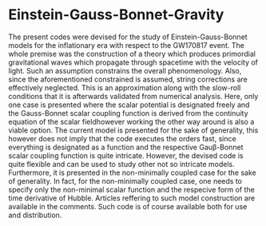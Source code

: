 # Einstein-Gauss-Bonnet-Gravity
The present codes were devised for the study of Einstein-Gauss-Bonnet models for the inflationary era with respect to the GW170817 event. The whole premise was the construction of a theory which produces primordial gravitational waves which propagate through spacetime with the velocity of light. Such an assumption constrains the overall phenomenology. Also, since the aforementioned constrained is assumed, string corrections are effectively neglected. This is an approximation along with the slow-roll conditions that it is afterwards validated from numerical analysis. Here, only one case is presented where the scalar potential is designated freely and the Gauss-Bonnet scalar coupling function is derived from the continuity equation of the scalar fieldhowever working the other way around is also a viable option. The current model is presented for the sake of generality, this however does not imply that the code executes the orders fast, since everything is designated as a function and the respective Gauβ-Bonnet scalar coupling function is quite intricate. However, the devised code is quite flexible and can be used to study other not so intricate models. Furthermore, it is presented in the non-minimally coupled case for the sake of generality. In fact, for the non-minimally coupled case, one needs to specify only the non-minimal scalar function and the respecive form of the time derivative of Hubble. Articles reffering to such model construction are available in the comments. Such code is of course available both for use and distribution. 
